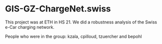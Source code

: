 # GIS-GZ-ChargeNet.swiss

This project was at ETH in HS 21. We did a robustness analysis of the Swiss e-Car charging network.

People who were in the group: kzala, cpilloud, tzuercher and bepohl
